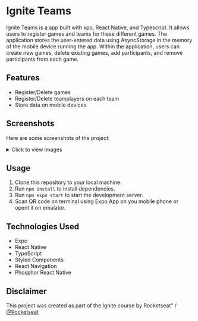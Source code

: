 # Ignite Teams

Ignite Teams is a app built with xpo, React Native, and Typescript. It allows users to register games and teams for these different games. The application stores the user-entered data using AsyncStorage in the memory of the mobile device running the app. Within the application, users can create new games, delete existing games, add participants, and remove participants from each game.

## Features

- Register/Delete games
- Register/Delete teamplayers on each team
- Store data on mobile devices

## Screenshots

Here are some screenshots of the project:

<details>
    <summary>Click to view images</summary>
    <h2>New Game</h2>
    <img src="./.github/new_game.jpg" alt="New game screen">
    <h2 style="margin-top: 50px">Games</h2>
    <img src="./.github/games.jpg" alt="Games Screen">
    <h2 style="margin-top: 50px">Teams</h2>
    <img src="./.github/games.jpg" alt="Team Screen">
</details>


## Usage

1. Clone this repository to your local machine.
2. Run `npm install` to install dependencies.
3. Run `npm expo start` to start the development server.
4. Scan QR code on terminal using Expo App on you mobile phone or opent it on emulator.

## Technologies Used

- Expo
- React Native
- TypeScript
- Styled Components
- React Navigation
- Phosphor React Native

## Disclaimer

This project was created as part of the Ignite course by Rocketseat" / [@Rocketseat](https://github.com/Rocketseat)
